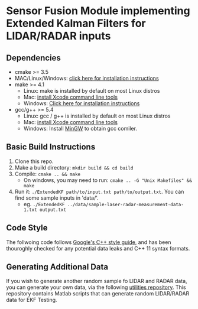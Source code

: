 # Sensor Fusion Module implementing Extended Kalman Filters for LIDAR/RADAR inputs

## Dependencies

* cmake >= 3.5
 * MAC/Linux/Windows: [click here for installation instructions](https://cmake.org/install/)
* make >= 4.1
  * Linux: make is installed by default on most Linux distros
  * Mac: [install Xcode command line tools](https://developer.apple.com/xcode/features/)
  * Windows: [Click here for installation instructions](http://gnuwin32.sourceforge.net/packages/make.htm)
* gcc/g++ >= 5.4
  * Linux: gcc / g++ is installed by default on most Linux distros
  * Mac: [install Xcode command line tools](https://developer.apple.com/xcode/features/)
  * Windows: Install [MinGW](http://www.mingw.org/) to obtain gcc comiler.

## Basic Build Instructions

1. Clone this repo.
2. Make a build directory: `mkdir build && cd build`
3. Compile: `cmake .. && make` 
   * On windows, you may need to run: `cmake .. -G "Unix Makefiles" && make`
4. Run it: `./ExtendedKF path/to/input.txt path/to/output.txt`. You can find
   some sample inputs in 'data/'.
    - eg. `./ExtendedKF ../data/sample-laser-radar-measurement-data-1.txt output.txt`

## Code Style

The follwoing code follows [Google's C++ style guide](https://google.github.io/styleguide/cppguide.html), and has been thouroghly checked for any potential data leaks and C++ 11 syntax formats.

## Generating Additional Data

If you wish to generate another random sample fo LIDAR and RADAR data, you can generate your own data, via the following [utilities repository](https://github.com/udacity/CarND-Mercedes-SF-Utilities). This repository contains Matlab scripts that can generate random LIDAR/RADAR data for EKF Testing.
